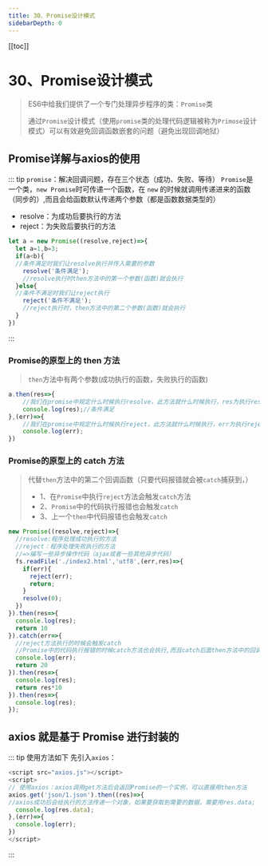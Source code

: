 ```yaml
---
title: 30、Promise设计模式
sidebarDepth: 0
---
```

[[toc]]
# 30、Promise设计模式
>ES6中给我们提供了一个专门处理异步程序的类：`Promise`类
>
>通过`Promise`设计模式（使用`promise`类的处理代码逻辑被称为`Primose`设计模式）可以有效避免回调函数嵌套的问题（避免出现回调地狱）
## Promise详解与axios的使用
::: tip 
`promise`：解决回调问题，存在三个状态（成功、失败、等待）
`Promise`是一个类，`new Promise`时可传递一个函数，在 `new` 的时候就调用传递进来的函数（同步的）,而且会给函数默认传递两个参数（都是函数数据类型的）
- resolve：为成功后要执行的方法
- reject：为失败后要执行的方法
```js
let a = new Promise((resolve,reject)=>{
  let a=1,b=3;
  if(a<b){
  //条件满足时我们让resolve执行并传入需要的参数
    resolve('条件满足');
    //resolve执行时then方法中的第一个参数(函数)就会执行
  }else{
  //条件不满足时我们让reject执行
    reject('条件不满足');
    //reject执行时，then方法中的第二个参数(函数)就会执行
  }
})
```
:::
### Promise的原型上的 then 方法
>`then`方法中有两个参数(成功执行的函数，失败执行的函数)
```js
a.then(res=>{
	//我们在promise中规定什么时候执行resolve，此方法就什么时候执行，res为执行resolve时传递的参数
	console.log(res);//条件满足 
},(err)=>{
	//我们在promise中规定什么时候执行reject，此方法就什么时候执行，err为执行reject时传递的参数
	console.log(err);
})
```
### Promise的原型上的 catch 方法
>代替`then`方法中的第二个回调函数（只要代码报错就会被`catch`捕获到，）
>- 1、在`Promise`中执行`reject`方法会触发`catch`方法
>- 2、`Promise`中的代码执行报错也会触发`catch`
>- 3、上一个`then`中代码报错也会触发`catch`

```js
new Promise((resolve,reject)=>{
  //resolve:程序处理成功执行的方法
  //reject：程序处理失败执行的方法
  //=>编写一些异步操作代码（ajax或者一些其他异步代码）
  fs.readFile('./index2.html','utf8',(err,res)=>{
    if(err){
      reject(err);
      return;
    }
    resolve(0);
  })
}).then(res=>{
  console.log(res);
  return 10
}).catch(err=>{
  //reject方法执行的时候会触发catch
  //Promise中的代码执行报错的时候catch方法也会执行,而且catch后面then方法中的回调函数也会执行
  console.log(err);
  return 20
}).then(res=>{
  console.log(res);
  return res*10
}).then(res=>{
  console.log(res);
});
```
## axios 就是基于 Promise 进行封装的
::: tip 使用方法如下
先引入`axios`：
```js
<script src="axios.js"></script>
<script>
// 使用axios：axios调用get方法后会返回Promise的一个实例，可以直接用then方法
axios.get('json/1.json').then((res)=>{
//axios成功后会给执行的方法传递一个对象，如果要获取到需要的数据，需要用res.data;
  console.log(res.data);
},(err)=>{
  console.log(err);
})
</script>
```
:::
